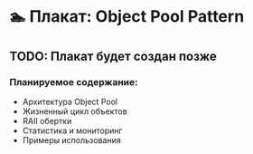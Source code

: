 # 🏊 Плакат: Object Pool Pattern

## TODO: Плакат будет создан позже

### Планируемое содержание:
- Архитектура Object Pool
- Жизненный цикл объектов
- RAII обертки
- Статистика и мониторинг
- Примеры использования
